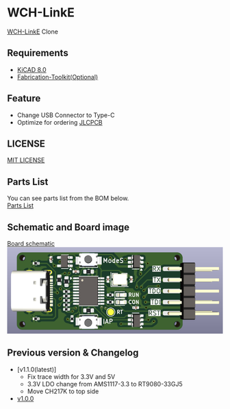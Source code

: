 # WCH-LinkE

[WCH-LinkE](https://www.wch-ic.com/products/WCH-Link.html) Clone

## Requirements
* [KiCAD 8.0](https://www.kicad.org/)
* [Fabrication-Toolkit(Optional)](https://github.com/bennymeg/Fabrication-Toolkit)

## Feature
* Change USB Connector to Type-C
* Optimize for ordering [JLCPCB](https://jlcpcb.com)

## LICENSE
[MIT LICENSE](/LICENSE)

## Parts List
You can see parts list from the BOM below.  
[Parts List](/production/bom.csv)

## Schematic and Board image
[Board schematic](WCH-LinkE.pdf)  
![Board Image](WCH-LinkE.png)

## Previous version & Changelog

- [v1.1.0(latest)]
  - Fix trace width for 3.3V and 5V
  - 3.3V LDO change from AMS1117-3.3 to RT9080-33GJ5
  - Move CH217K to top side
- [v1.0.0](https://github.com/21km43/WCH-LinkE/tree/f1d92fe91850c45036395253008bbfae57f4c86a)
